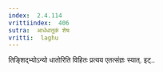 ```yaml
---
index:  2.4.114
vrittiindex:  406
sutra:  आर्धधातुकं शेषः
vritti:  laghu 
---
```


तिङ्शिद्भ्योऽन्यो धातोरिति विहितः प्रत्यय एतत्संज्ञः स्यात्. इट्..

